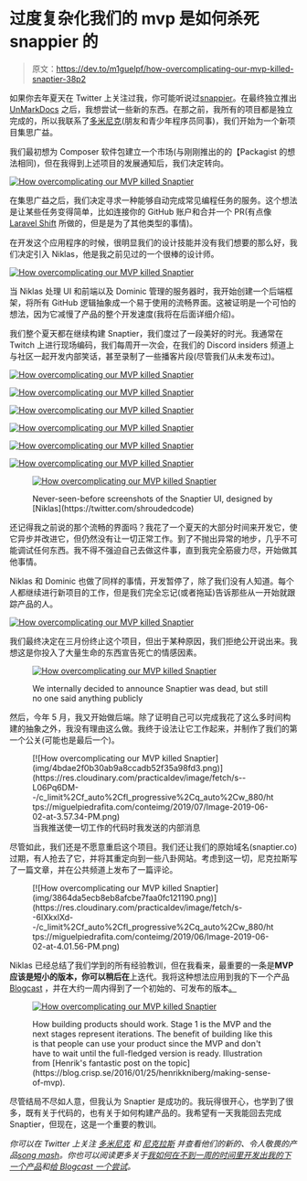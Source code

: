 # 过度复杂化我们的 mvp 是如何杀死 snappier 的

> 原文：<https://dev.to/m1guelpf/how-overcomplicating-our-mvp-killed-snaptier-38p2>

如果你去年夏天在 Twitter 上关注过我，你可能听说过[snappier](https://snaptier.co)。在最终独立推出 [UnMarkDocs](https://unmarkdocs.co) 之后，我想尝试一些新的东西。在那之前，我所有的项目都是独立完成的，所以我联系了[多米尼克](https://twitter.com/dmfj)(朋友和青少年程序员同事)，我们开始为一个新项目集思广益。

我们最初想为 Composer 软件包建立一个市场(与刚刚推出的的【Packagist 的想法相同)，但在我得到上述项目的发展通知后，我们决定转向。

[![How overcomplicating our MVP killed Snaptier](img/61e2d6ff9e7284827c3d36e839231c43.png)](https://res.cloudinary.com/practicaldev/image/fetch/s--pmIpCBZT--/c_limit%2Cf_auto%2Cfl_progressive%2Cq_auto%2Cw_880/https://miguelpiedrafita.com/conteimg/2019/06/Image-2019-06-02-at-2.31.12-PM.png)

在集思广益之后，我们决定寻求一种能够自动完成常见编程任务的服务。这个想法是让某些任务变得简单，比如连接你的 GitHub 账户和合并一个 PR(有点像 [Laravel Shift](https://laravelshift.com) 所做的，但是是为了其他类型的事情)。

在开发这个应用程序的时候，很明显我们的设计技能并没有我们想要的那么好，我们决定引入 Niklas，他是我之前见过的一个很棒的设计师。

[![How overcomplicating our MVP killed Snaptier](img/6941da460801b951690fc7d2d70aa61d.png)](https://res.cloudinary.com/practicaldev/image/fetch/s--B3SArRdK--/c_limit%2Cf_auto%2Cfl_progressive%2Cq_auto%2Cw_880/https://miguelpiedrafita.com/conteimg/2019/06/Image-2019-06-02-at-2.39.46-PM.png)

当 Niklas 处理 UI 和前端以及 Dominic 管理的服务器时，我开始创建一个后端框架，将所有 GitHub 逻辑抽象成一个易于使用的流畅界面。这被证明是一个可怕的想法，因为它减慢了产品的整个开发速度(我将在后面详细介绍)。

我们整个夏天都在继续构建 Snaptier，我们度过了一段美好的时光。我通常在 Twitch 上进行现场编码，我们每周开一次会，在我们的 Discord insiders 频道上与社区一起开发内部笑话，甚至录制了一些播客片段(尽管我们从未发布过)。

[![How overcomplicating our MVP killed Snaptier](img/141070024662c1221a5cb07ee733fde6.png)](https://res.cloudinary.com/practicaldev/image/fetch/s--U8wsghAV--/c_limit%2Cf_auto%2Cfl_progressive%2Cq_auto%2Cw_880/https://miguelpiedrafita.com/conteimg/2019/06/snaptier.wip_.png)

[![How overcomplicating our MVP killed Snaptier](img/96fdd4cf1e4d6702fd02e266c3b9361e.png)](https://res.cloudinary.com/practicaldev/image/fetch/s--pmIAyIJh--/c_limit%2Cf_auto%2Cfl_progressive%2Cq_auto%2Cw_880/https://miguelpiedrafita.com/conteimg/2019/06/building.snaptier.wip_.png)

[![How overcomplicating our MVP killed Snaptier](img/3eac933d70d1f91da8fb33f5dbb68fe7.png)](https://res.cloudinary.com/practicaldev/image/fetch/s--WhE2YCKG--/c_limit%2Cf_auto%2Cfl_progressive%2Cq_auto%2Cw_880/https://miguelpiedrafita.com/conteimg/2019/06/snaptier.wip_coming-soon.png)

[![How overcomplicating our MVP killed Snaptier](img/ff81850b47e5102a6f0b13815facaa8d.png)](https://res.cloudinary.com/practicaldev/image/fetch/s--MiNlTo8s--/c_limit%2Cf_auto%2Cfl_progressive%2Cq_auto%2Cw_880/https://miguelpiedrafita.com/conteimg/2019/06/snaptier.wip_dashboard.png)

[![How overcomplicating our MVP killed Snaptier](img/8270e5f24ddc2231ee7d8355924a619a.png)](https://res.cloudinary.com/practicaldev/image/fetch/s--CICN3ZkA--/c_limit%2Cf_auto%2Cfl_progressive%2Cq_auto%2Cw_880/https://miguelpiedrafita.com/conteimg/2019/06/snaptier.wip_login.png)

[![How overcomplicating our MVP killed Snaptier](img/186209ffafeb3fbdf3690751bdb4329d.png)](https://res.cloudinary.com/practicaldev/image/fetch/s--nNBRkXj6--/c_limit%2Cf_auto%2Cfl_progressive%2Cq_auto%2Cw_880/https://miguelpiedrafita.com/conteimg/2019/06/snaptier.wip_settings_account.png)

<figure>

[![How overcomplicating our MVP killed Snaptier](img/90cebe4e24f3bf7bc1cb4c541d76eb19.png)](https://res.cloudinary.com/practicaldev/image/fetch/s--GDnXyFTs--/c_limit%2Cf_auto%2Cfl_progressive%2Cq_auto%2Cw_880/https://miguelpiedrafita.com/conteimg/2019/06/snaptier.wip_settings_account--1-.png)

<figcaption>Never-seen-before screenshots of the Snaptier UI, designed by [Niklas](https://twitter.com/shroudedcode)</figcaption>

</figure>

还记得我之前说的那个流畅的界面吗？我花了一个夏天的大部分时间来开发它，使它异步并改进它，但仍然没有让一切正常工作。到了不抛出异常的地步，几乎不可能调试任何东西。我不得不强迫自己去做这件事，直到我完全筋疲力尽，开始做其他事情。

Niklas 和 Dominic 也做了同样的事情，开发暂停了，除了我们没有人知道。每个人都继续进行新项目的工作，但是我们完全忘记(或者拖延)告诉那些从一开始就跟踪产品的人。

[![How overcomplicating our MVP killed Snaptier](img/01ed29aa5d6e765a1adfacd604286073.png)](https://res.cloudinary.com/practicaldev/image/fetch/s--DI3pc91S--/c_limit%2Cf_auto%2Cfl_progressive%2Cq_auto%2Cw_880/https://miguelpiedrafita.com/conteimg/2019/06/Image-2019-06-02-at-3.37.54-PM.png)

我们最终决定在三月份终止这个项目，但出于某种原因，我们拒绝公开说出来。我想这是你投入了大量生命的东西宣告死亡的情感因素。

<figure>

[![How overcomplicating our MVP killed Snaptier](img/abf137e8d484bdc49c7b3eb6384a301c.png)](https://res.cloudinary.com/practicaldev/image/fetch/s--TtLCxszx--/c_limit%2Cf_auto%2Cfl_progressive%2Cq_auto%2Cw_880/https://miguelpiedrafita.com/conteimg/2019/06/Image-2019-06-02-at-3.51.29-PM.png)

<figcaption>We internally decided to announce Snaptier was dead, but still no one said anything publicly</figcaption>

</figure>

然后，今年 5 月，我又开始做后端。除了证明自己可以完成我花了这么多时间构建的抽象之外，我没有理由这么做。我终于设法让它工作起来，并制作了我们的第一个公关(可能也是最后一个)。

<figure>[![How overcomplicating our MVP killed Snaptier](img/4bdae2f0b30ab9a8ccadb52f35a98fd3.png)](https://res.cloudinary.com/practicaldev/image/fetch/s--L06Pq6DM--/c_limit%2Cf_auto%2Cfl_progressive%2Cq_auto%2Cw_880/https://miguelpiedrafita.com/conteimg/2019/07/Image-2019-06-02-at-3.57.34-PM.png) 

<figcaption>当我推送使一切工作的代码时我发送的内部消息</figcaption>

</figure>

尽管如此，我们还是不愿意重启这个项目。我们还让我们的原始域名(snaptier.co)过期，有人抢去了它，并将其重定向到一些八卦网站。考虑到这一切，尼克拉斯写了一篇文章，并在公共频道上发布了一篇评论。

<figure>[![How overcomplicating our MVP killed Snaptier](img/3864da5ecb8eb8afcbe7faa0fc121190.png)](https://res.cloudinary.com/practicaldev/image/fetch/s--6IXkxlXd--/c_limit%2Cf_auto%2Cfl_progressive%2Cq_auto%2Cw_880/https://miguelpiedrafita.com/conteimg/2019/06/Image-2019-06-02-at-4.01.56-PM.png)

<figcaption></figcaption>

</figure>

Niklas 已经总结了我们学到的所有经验教训，但在我看来，最重要的一条是**MVP 应该是短小的版本，你可以稍后在**上迭代。我将这种想法应用到我的下一个产品 [Blogcast](https://blogcast.host) ，并在大约一周内得到了一个初始的、可发布的版本[。](https://miguelpiedrafita.com/building-blogcast)

<figure>

[![How overcomplicating our MVP killed Snaptier](img/d1099dcebcf9c51c84846b7d418342f9.png)](https://res.cloudinary.com/practicaldev/image/fetch/s--6HxsVoHi--/c_limit%2Cf_auto%2Cfl_progressive%2Cq_auto%2Cw_880/https://miguelpiedrafita.com/conteimg/2019/06/Image-2019-06-02-at-4.06.28-PM.png)

<figcaption>How building products should work. Stage 1 is the MVP and the next stages represent iterations. The benefit of building like this is that people can use your product since the MVP and don't have to wait until the full-fledged version is ready. Illustration from [Henrik's fantastic post on the topic](https://blog.crisp.se/2016/01/25/henrikkniberg/making-sense-of-mvp).</figcaption>

</figure>

尽管结局不尽如人意，但我认为 Snaptier 是成功的。我玩得很开心，也学到了很多，既有关于代码的，也有关于如何构建产品的。我希望有一天我能回去完成 Snaptier，但现在，这是一个重要的教训。

*你可以在 Twitter 上关注* [*多米尼克*](https://twitter.com/dmfj) *和* [*尼克拉斯*](https://twitter.com/shroudedcode) *并查看他们的新的、令人敬畏的产品*[*song mash*](https://songmash.app)*。你也可以阅读更多关于[我如何在不到一周的时间里开发出我的下一个产品](https://miguelpiedrafita.com/building-blogcast)和[给 Blogcast 一个尝试](https://blogcast.host)。*